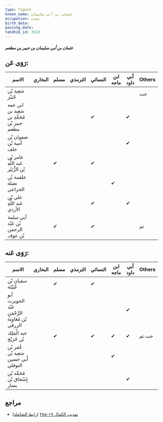 ```yaml
---
type: figure
known_name: عثمان بن أبي سليمان
occupation: محدث
birth_date:
passing_date:
tahdhib_id: 3819
---
```

##### عثمان بن أبي سليمان بن جبير بن مطعم

## رَوَى عَن:
| الاسم                                        | البخاري | مسلم | الترمذي | النسائي | ابن ماجه | أبي داود | Others |
| -------------------------------------------- | ------- | ---- | ------- | ------- | -------- | -------- | ------ |
| سَعِيد بْن جُبَيْر                           |         |      |         |         |          |          | خت     |
| ابن عمه سَعِيد بن مُحَمَّدِ بن جبير بْن مطعم |         |      |         | ✔       |          | ✔        |        |
| صفوان بْن أمية بْن خلف                       |         |      |         |         |          | ✔        |        |
| عامر بْن عَبد اللَّهِ بْن الزُّبَيْر         |         | ✔    |         | ✔       |          |          |        |
| علقمة بْن نضلة الخزاعي                       |         |      |         |         | ✔        |          |        |
| علي بْن عَبد اللَّهِ الأزدي                  |         |      |         | ✔       |          | ✔        |        |
| أبي سلمة بْن عَبْد الرحمن بْن عوف            |         | ✔    |         | ✔       |          |          | تم     |
## رَوَى عَنه:
| الاسم                                               | البخاري | مسلم | الترمذي | النسائي | ابن ماجه | أبي داود | Others |
| --------------------------------------------------- | ------- | ---- | ------- | ------- | -------- | -------- | ------ |
| سفيان بْن عُيَيْنَة                                 |         | ✔    |         | ✔       |          |          |        |
| أبو الحويرث عَبْد الرَّحْمَنِ بْن مُعَاوِيَة الزرقي |         |      |         |         |          | ✔        |        |
| عبد الْمَلِك بْن جُرَيْج                            |         | ✔    |         | ✔       | ✔        | ✔        | خت تم  |
| عُمَر بْن سَعِيد بْن أَبي حسين النوفلي              |         |      |         |         | ✔        |          |        |
| مُحَمَّد بْن إِسْحَاق بْن يسار                      |         |      |         |         |          | ✔        |        |
## مراجع
- [تهذيب الكمال ١٩-٣٨٥](obsidian://open?vault=Tahdhib-al-Kamal&file=Figures/٣٨١٩-عثمان%20بن%20أبي%20سليمان%20بن%20جبير%20بن%20مطعم) ([رابط الشاملة](https://shamela.ws/book/3722/9959))